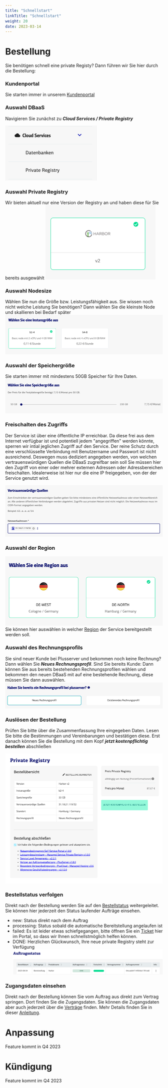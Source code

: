 ```yaml
---
title: "Schnellstart"
linkTitle: "Schnellstart"
weight: 20
date: 2023-03-14
---
```


# Bestellung
Sie benötigen schnell eine private Registy? Dann führen wir Sie hier durch die Bestellung:

### Kundenportal
Sie starten immer in unserem [Kundenportal](https://customerservice.plusserver.com)

### Auswahl DBaaS
Navigieren Sie zunächst zu ***Cloud Services / Private Registry***

![Auswahl Cloud Service DBaaS](2-cloud-services-registry.png)
### Auswahl Private Registry
Wir bieten aktuell nur eine Version der Registry an und haben diese für Sie bereits ausgewählt
![Auswahl DBaaS](3-auswahl-registry.png)
### Auswahl Nodesize
Wählen Sie nun die Größe bzw. Leistungsfähigkeit aus. Sie wissen noch nicht welche Leistung Sie benötigen? Dann wählen Sie die kleinste Node und skallieren bei Bedarf später
![Auswahl Nodesize](4-auswahl-nodesize.png)
### Auswahl der Speichergröße
Sie starten immer mit mindestens 50GB Speicher für Ihre Daten. 
![Auswahl Speichergröße](5-auswahl-disksize.png)
### Freischalten des Zugriffs
Der Service ist über eine öffentliche IP erreichbar. Da diese frei aus dem Internet verfügbar ist und potentiell jedem "angegriffen" werden könnte, sperren wir intial jeglichen Zugriff auf den Service. Der reine Schutz durch eine verschlüsselte Verbindung mit Benutzername und Passwort ist nicht ausreichend. Deswegen muss dediziert angegeben werden, von welchen vertrauenswürdigen Quellen die DBaaS zugreifbar sein soll
Sie müssen hier den Zugriff von einer oder mehrer externen Adressen oder Adressbereichen freischalten. Idealerweise ist hier nur die eine IP freigegeben, von der der Service genutzt wird.

![Einrichten des externen Zugriffs](6-fw.png)
### Auswahl der Region
![Auswahl der Region](7-region.png)
Sie können hier auswählen in welcher [Region](https://docs.xaas.get-cloud.io/docs/01-dbaas/02-faq/#Regions) der Service bereitgestellt werden soll. 

### Auswahl des Rechnungsprofils
Sie sind neuer Kunde bei Plusserver und bekommen noch keine Rechnung? Dann wählen Sie ***Neues Rechnungsprofil***. Sind Sie bereits Kunde: Dann können Sie aus bereits bestehenden Rechnungsprofilen wählen und bekommen den neuen DBaaS mit auf eine bestehende Rechnung, diese müssen Sie dann auswählen. 
![Auswahl Rechnungsprofil](8-rechnungsprofil.png)

### Auslösen der Bestellung
Prüfen Sie bitte über die Zusammenfassung Ihre eingegeben Daten. Lesen Sie bitte die Bestimmungen und Vereinbarungen und bestätigen diese. Erst danach können Sie die Bestellung mit dem Kopf ***jetzt kostenpflichtig bestellen*** abschließen

![Zusammenfassung der Bestellung](9-zusammenfassung.png)

### Bestellstatus verfolgen
Direkt nach der Bestellung werden Sie auf den [Bestellstatus](https://customerservice.plusserver.com/order-status) weitergeleitet. Sie können hier jederzeit den Status laufender Aufträge einsehen.

* new: Status direkt nach dem Auftrag
* processing: Status sobald die automatische Bereitstellung angelaufen ist
* failed: Es ist leider etwas schiefgegangen, bitte öffnen Sie ein [Ticket](https://customerservice.plusserver.com/support/ticket-create) hier im Portal, so dass wir Ihnen schnellstmöglich helfen können.
* DONE: Herzlichen Glückwunsch, Ihre neue private Registry steht zur Verfügung
![Auftrag erfolgreich ausgeführt](10-Auftragsstatus_done.png)

### Zugangsdaten einsehen
Direkt nach der Bestellung können Sie vom Auftrag aus direkt zum Vertrag springen. Dort finden Sie die Zugangsdaten.
Sie können die Zugangsdaten aber auch jederzeit über die [Verträge](https://customerservice.plusserver.com/billing/contracts) finden. Mehr Details finden Sie in dieser [Anleitung](https://docs.xaas.get-cloud.io/de/docs/01-dbaas/03-howto/zugangsdaten).

<!--
### Erste Schritte mit dem Service
Schauen Sie hier bitte in unsere Anleitungsartikel
* [Zur Datenbank verbinden](https://docs.xaas.get-cloud.io/docs/01-dbaas/03-howto/verbindung-zur-datenbank/)
* [User und Passworte anlegen]([https://docs.xaas.get-cloud.io/de/docs/01-dbaas/03-howto/anlegen-neuer-datenbanken-und-user](https://docs.xaas.get-cloud.io/docs/01-dbaas/03-howto/anlegen-neuer-datenbanken-und-user/))
-->
# Anpassung
Feature kommt in Q4 2023

# Kündigung
Feature kommt im Q4 2023
